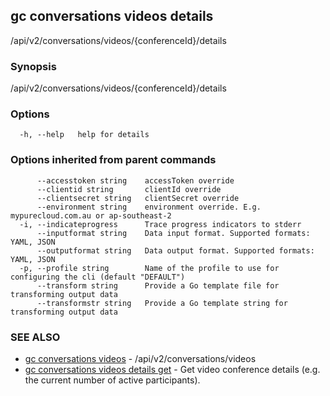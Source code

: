 ## gc conversations videos details

/api/v2/conversations/videos/{conferenceId}/details

### Synopsis

/api/v2/conversations/videos/{conferenceId}/details

### Options

```
  -h, --help   help for details
```

### Options inherited from parent commands

```
      --accesstoken string    accessToken override
      --clientid string       clientId override
      --clientsecret string   clientSecret override
      --environment string    environment override. E.g. mypurecloud.com.au or ap-southeast-2
  -i, --indicateprogress      Trace progress indicators to stderr
      --inputformat string    Data input format. Supported formats: YAML, JSON
      --outputformat string   Data output format. Supported formats: YAML, JSON
  -p, --profile string        Name of the profile to use for configuring the cli (default "DEFAULT")
      --transform string      Provide a Go template file for transforming output data
      --transformstr string   Provide a Go template string for transforming output data
```

### SEE ALSO

* [gc conversations videos](gc_conversations_videos.html)	 - /api/v2/conversations/videos
* [gc conversations videos details get](gc_conversations_videos_details_get.html)	 - Get video conference details (e.g. the current number of active participants).


